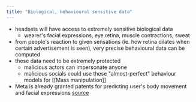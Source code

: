```yaml
---
title: "Biological, behavioural sensitive data"
---
```

- headsets will have access to extremely sensitive biological data
	- wearer's facial expressions, eye retina, muscle contractions, sweat
- from people's reaction to given sensations (ie. how retina dilates when certain advertisement is seen), very precise behavioural data can be computed
- these data need to be extremely protected
	- malicious actors can impersonate anyone
	- malicious socials could use these "almost-perfect" behaviour models for [[Mass manipulation]]
- Meta is already granted patents for predicting user's body movement and facial expressions [source](https://www.businessinsider.com/facebook-meta-patents-show-vision-for-hyperrealistic-metaverse-2022-1)
